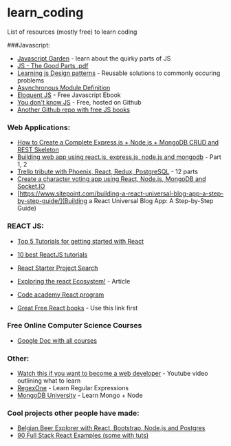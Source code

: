 # learn_coding
List of resources (mostly free) to learn coding



###Javascript:
* [Javascript Garden](http://bonsaiden.github.io/JavaScript-Garden/) - learn about the quirky parts of JS
* [JS - The Good Parts .pdf](http://bdcampbell.net/javascript/book/javascript_the_good_parts.pdf)
* [Learning js Design patterns](https://addyosmani.com/resources/essentialjsdesignpatterns/book/) - Reusable solutions to commonly occuring problems
* [Asynchronous Module Definition](http://requirejs.org/docs/api.html)
* [Eloquent JS](http://eloquentjavascript.net/) - Free Javascript Ebook
* [You don't know JS](https://github.com/getify/You-Dont-Know-JS) - Free, hosted on Github
* [Another Github repo with free JS books](https://github.com/vhf/free-programming-books/blob/master/free-programming-books.md#javascript)

### Web Applications:
* [How to Create a Complete Express.js + Node.js + MongoDB CRUD and REST Skeleton](https://www.airpair.com/javascript/complete-expressjs-nodejs-mongodb-crud-skeleton)
* [Building web app using react.js, express.js, node.js and mongodb](http://www.codeproject.com/Articles/1067725/Part-Building-web-app-using-react-js-express-js) - Part 1, 2
* [Trello tribute with Phoenix, React, Redux, PostgreSQL](http://codeloveandboards.com/blog/2016/01/04/trello-tribute-with-phoenix-and-react-pt-1/) - 12 parts
* [Create a character voting app using React, Node.js, MongoDB and Socket.IO](http://sahatyalkabov.com/create-a-character-voting-app-using-react-nodejs-mongodb-and-socketio/)
* [https://www.sitepoint.com/building-a-react-universal-blog-app-a-step-by-step-guide/](Building a React Universal Blog App: A Step-by-Step Guide)

### REACT JS:
* [Top 5 Tutorials for getting started with React](http://andrewhfarmer.com/getting-started-tutorials/)
* [10 best ReactJS tutorials](http://noeticforce.com/best-reactjs-tutorials-with-examples)
* [React Starter Project Search](http://andrewhfarmer.com/starter-project/)
* [Exploring the react Ecosystem!](https://www.toptal.com/react/navigating-the-react-ecosystem) - Article
* [Code academy React program](HTTPS://www.codeacademy.com)

* [Great Free React books](https://github.com/vhf/free-programming-books/blob/master/javascript-frameworks-resources.md) - Use this link first



### Free Online Computer Science Courses
* [Google Doc with all courses](https://docs.google.com/spreadsheets/d/1BD8BJJUNaX63m2QmySWMGDp71nx4W4MyyiIBlfMoN3Q/htmlview?sle=true#)

### Other:
* [Watch this if you want to become a web developer](https://www.youtube.com/watch?v=pB0WvcxTbCA) - Youtube video outlining what to learn
* [RegexOne](http://regexone.com/) - Learn Regular Expressions
* [MongoDB University](https://university.mongodb.com/courses/catalog) - Learn Mongo + Node

### Cool projects other people have made:
* [Belgian Beer Explorer with React, Bootstrap, Node.js and Postgres](http://coenraets.org/blog/2015/01/belgian-beer-explorer-with-react-bootstrap-node-js-and-postgres/)
* [90 Full Stack React Examples (some with tuts)](https://react.rocks/tag/FullStack?show=40)
